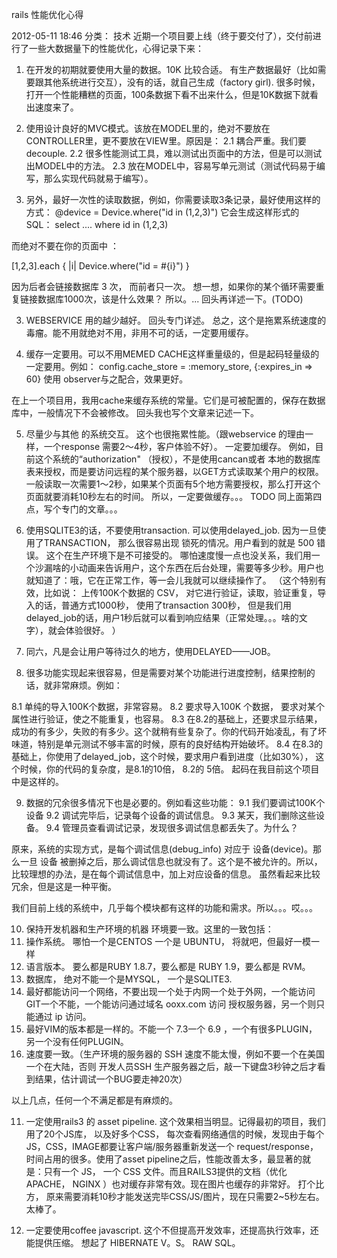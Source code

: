 rails 性能优化心得

2012-05-11 18:46
分类： 技术
近期一个项目要上线（终于要交付了），交付前进行了一些大数据量下的性能优化，心得记录下来：

1. 在开发的初期就要使用大量的数据。10K 比较合适。 有生产数据最好（比如需要跟其他系统进行交互），没有的话，就自己生成（factory girl).   很多时候，打开一个性能糟糕的页面，100条数据下看不出来什么，但是10K数据下就看出速度来了。

2. 使用设计良好的MVC模式。该放在MODEL里的，绝对不要放在CONTROLLER里，更不要放在VIEW里。原因是：
  2.1 耦合严重。我们要 decouple.
  2.2 很多性能测试工具，难以测试出页面中的方法，但是可以测试出MODEL中的方法。
  2.3 放在MODEL中，容易写单元测试（测试代码易于编写，那么实现代码就易于编写）。

2. 另外，最好一次性的读取数据，例如，你需要读取3条记录，最好使用这样的方式：
  @device = Device.where("id in (1,2,3)")
  它会生成这样形式的 SQL：    select .... where id in (1,2,3)

  而绝对不要在你的页面中 ：

  [1,2,3].each { |i|  Device.where("id = #{i}") }

  因为后者会链接数据库 3 次， 而前者只一次。  想一想，如果你的某个循环需要重复链接数据库1000次，该是什么效果？  所以。...     回头再详述一下。(TODO)

3. WEBSERVICE 用的越少越好。 回头专门详述。 总之，这个是拖累系统速度的毒瘤。能不用就绝对不用，非用不可的话，一定要用缓存。

4. 缓存一定要用。可以不用MEMED CACHE这样重量级的，但是起码轻量级的一定要用。例如：
config.cache_store = :memory_store, {:expires_in => 60}
使用 observer与之配合，效果更好。

在上一个项目用，我用cache来缓存系统的常量。它们是可被配置的，保存在数据库中，一般情况下不会被修改。 回头我也写个文章来记述一下。


5. 尽量少与其他 的系统交互。  这个也很拖累性能。（跟webservice 的理由一样，一个response 需要2～4秒，客户体验不好）。 一定要加缓存。 例如，目前这个系统的“authorization" （授权），不是使用cancan或者 本地的数据库表来授权，而是要访问远程的某个服务器，以GET方式读取某个用户的权限。
一般读取一次需要1～2秒，如果某个页面有5个地方需要授权，那么打开这个页面就要消耗10秒左右的时间。 所以，一定要做缓存。。。
TODO 同上面第四点，写个专门的文章。。。

6. 使用SQLITE3的话，不要使用transaction. 可以使用delayed_job. 因为一旦使用了TRANSACTION， 那么很容易出现 锁死的情况。用户看到的就是 500 错误。 这个在生产环境下是不可接受的。 哪怕速度慢一点也没关系，我们用一个沙漏啥的小动画来告诉用户，这个东西在后台处理，需要等多少秒。用户也就知道了：哦，它在正常工作，等一会儿我就可以继续操作了。  （这个特别有效，比如说： 上传100K个数据的 CSV， 对它进行验证，读取，验证重复，导入的话，普通方式1000秒， 使用了transaction 300秒， 但是我们用delayed_job的话，用户1秒后就可以看到响应结果（正常处理。。。啥的文字），就会体验很好。 ）

7. 同六，凡是会让用户等待过久的地方，使用DELAYED——JOB。

8. 很多功能实现起来很容易，但是需要对某个功能进行进度控制，结果控制的话，就非常麻烦。例如：

  8.1 单纯的导入100K个数据，非常容易。
  8.2 要求导入100K 个数据， 要求对某个属性进行验证，使之不能重复，也容易。
  8.3 在8.2的基础上，还要求显示结果，成功的有多少，失败的有多少。这个就稍有些复杂了。你的代码开始凌乱，有了坏味道，特别是单元测试不够丰富的时候，原有的良好结构开始破坏。
  8.4 在8.3的基础上，你使用了delayed_job，这个时候，要求用户看到进度（比如30%）， 这个时候，你的代码的复杂度，是8.1的10倍， 8.2的 5倍。 起码在我目前这个项目中是这样的。

9. 数据的冗余很多情况下也是必要的。例如看这些功能：
  9.1 我们要调试100K个设备
  9.2 调试完毕后，记录每个设备的调试信息。
  9.3 某天，我们删除这些设备。
  9.4 管理员查看调试记录，发现很多调试信息都丢失了。为什么？

  原来，系统的实现方式，是每个调试信息(debug_info) 对应于 设备(device)。那么一旦 设备 被删掉之后，那么调试信息也就没有了。这个是不被允许的。所以，比较理想的办法，是在每个调试信息中，加上对应设备的信息。 虽然看起来比较冗余，但是这是一种平衡。

  我们目前上线的系统中，几乎每个模块都有这样的功能和需求。所以。。。哎。。。

10. 保持开发机器和生产环境的机器  环境要一致。这里的一致包括：
  1. 操作系统。 哪怕一个是CENTOS 一个是 UBUNTU， 将就吧，但最好一模一样
  2. 语言版本。 要么都是RUBY 1.8.7，要么都是 RUBY 1.9，要么都是 RVM。
  3. 数据库，  绝对不能一个是MYSQL， 一个是SQLITE3.
  4. 最好都能访问一个网络，不要出现一个处于内网一个处于外网，一个能访问GIT一个不能，一个能访问通过域名 ooxx.com 访问 授权服务器，另一个则只能通过 ip 访问。
  5. 最好VIM的版本都是一样的。不能一个 7.3一个 6.9 ，一个有很多PLUGIN， 另一个没有任何PLUGIN。
  6. 速度要一致。（生产环境的服务器的 SSH 速度不能太慢，例如不要一个在美国一个在大陆，否则 开发人员SSH 生产服务器之后，敲一下键盘3秒钟之后才看到结果，估计调试一个BUG要走神20次）

  以上几点，任何一个不满足都是有麻烦的。

11. 一定使用rails3 的 asset pipeline.
这个效果相当明显。记得最初的项目，我们用了20个JS库， 以及好多个CSS， 每次查看网络通信的时候，发现由于每个JS，CSS，IMAGE都要让客户端/服务器重新发送一个 request/response，时间占用的很多。使用了asset pipeline之后，性能改善太多，最显著的就是：只有一个 JS， 一个 CSS 文件。而且RAILS3提供的文档（优化 APACHE， NGINX ）也对缓存非常有效。现在图片也缓存的非常好。 打个比方， 原来需要消耗10秒才能发送完毕CSS/JS/图片，现在只需要2~5秒左右。太棒了。

12. 一定要使用coffee javascript. 这个不但提高开发效率，还提高执行效率，还能提供压缩。 想起了 HIBERNATE  V。S。 RAW SQL。
